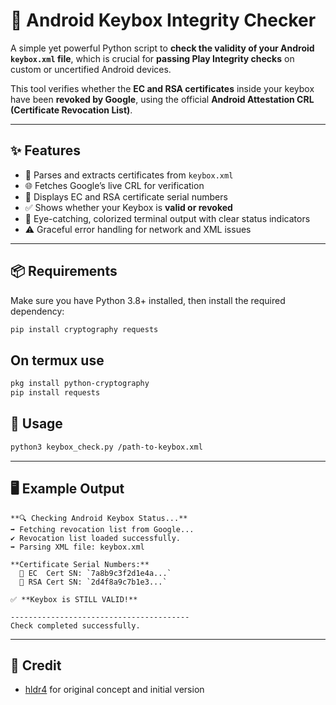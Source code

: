 # 🔐 Android Keybox Integrity Checker

A simple yet powerful Python script to **check the validity of your Android `keybox.xml` file**, which is crucial for **passing Play Integrity checks** on custom or uncertified Android devices.

This tool verifies whether the **EC and RSA certificates** inside your keybox have been **revoked by Google**, using the official **Android Attestation CRL (Certificate Revocation List)**.

---

## ✨ Features

- 🧩 Parses and extracts certificates from `keybox.xml`
- 🌐 Fetches Google’s live CRL for verification
- 🔎 Displays EC and RSA certificate serial numbers
- ✅ Shows whether your Keybox is **valid or revoked**
- 🎨 Eye-catching, colorized terminal output with clear status indicators
- ⚠️ Graceful error handling for network and XML issues

---

## 📦 Requirements

Make sure you have Python 3.8+ installed, then install the required dependency:

```sh
pip install cryptography requests
```
## On termux use

```sh
pkg install python-cryptography
pip install requests
```
## 🚀 Usage

```sh
python3 keybox_check.py /path-to-keybox.xml
```
---

## 🖥️ Example Output

```
**🔍 Checking Android Keybox Status...**
➡️ Fetching revocation list from Google...
✔️ Revocation list loaded successfully.
➡️ Parsing XML file: keybox.xml

**Certificate Serial Numbers:**
  🔹 EC  Cert SN: `7a8b9c3f2d1e4a...`
  🔹 RSA Cert SN: `2d4f8a9c7b1e3...`

✅ **Keybox is STILL VALID!**

----------------------------------------
Check completed successfully.
```

---

## 🙌 Credit
- [hldr4](https://gist.github.com/hldr4/b933f584b2e2c3088bcd56eb056587f8) for original concept and initial version

